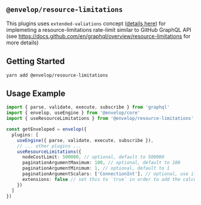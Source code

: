 ## `@envelop/resource-limitations`

This plugins uses `extended-valiations` concept ([details here](https://github.com/n1ru4l/envelop/tree/main/packages/plugins/extended-validation#envelopextended-validation)) for implemeting a resource-limitations rate-limit similar to GitHub GraphQL API (see https://docs.github.com/en/graphql/overview/resource-limitations for more details)

## Getting Started

```
yarn add @envelop/resource-limitations
```

## Usage Example

```ts
import { parse, validate, execute, subscribe } from 'graphql'
import { envelop, useEngine } from '@envelop/core'
import { useResourceLimitations } from '@envelop/resource-limitations'

const getEnveloped = envelop({
  plugins: [
    useEngine({ parse, validate, execute, subscribe }),
    // ... other plugins ...
    useResourceLimitations({
      nodeCostLimit: 500000, // optional, default to 500000
      paginationArgumentMaximum: 100, // optional, default to 100
      paginationArgumentMinimum: 1, // optional, default to 1
      paginationArgumentScalars: ['ConnectionInt'], // optional, use if connections use a different scalar type as the argument instead of `Int`
      extensions: false // set this to `true` in order to add the calculated const to the response of queries
    })
  ]
})
```
